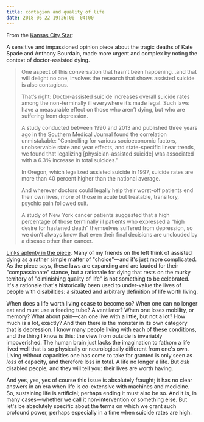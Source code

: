 ```yaml
---
title: contagion and quality of life
date: 2018-06-22 19:26:00 -04:00
---
```


From the [Kansas City Star](http://aplusa.org/courses/investigating-normal/):

A sensitive and impassioned opinion piece about the tragic deaths of Kate Spade and Anthony Bourdain, made more urgent and complex by noting the context of doctor-assisted dying. 

>One aspect of this conversation that hasn’t been happening...and that will delight no one, involves the research that shows assisted suicide is also contagious.
>
>That’s right: Doctor-assisted suicide increases overall suicide rates among the non-terminally ill everywhere it’s made legal. Such laws have a measurable effect on those who aren’t dying, but who are suffering from depression.
>
>A study conducted between 1990 and 2013 and published three years ago in the Southern Medical Journal found the correlation unmistakable: “Controlling for various socioeconomic factors, unobservable state and year effects, and state-specific linear trends, we found that legalizing [physician-assisted suicide] was associated with a 6.3% increase in total suicides.”
>
>In Oregon, which legalized assisted suicide in 1997, suicide rates are more than 40 percent higher than the national average.
>
>And wherever doctors could legally help their worst-off patients end their own lives, more of those in acute but treatable, transitory, psychic pain followed suit.
>
>A study of New York cancer patients suggested that a high percentage of those terminally ill patients who expressed a “high desire for hastened death” themselves suffered from depression, so we don’t always know that even their final decisions are unclouded by a disease other than cancer.

[Links aplenty in the piece](http://www.kansascity.com/opinion/opn-columns-blogs/melinda-henneberger/article213548244.html). Many of my friends on the left think of assisted dying as a rather simple matter of "choice"—and it's just more complicated. As the piece says, these laws are expanding and are lauded for their "compassionate" stance, but a rationale for dying that rests on the murky territory of "diminishing quality of life" is not something to be celebrated. It's a rationale that's historically been used to under-value the lives of people with disabilities: a situated and arbitrary definition of life worth living. 

When does a life worth living cease to become so? When one can no longer eat and must use a feeding tube? A ventilator? When one loses mobility, or memory? What about pain—can one live with a little, but not a lot? How much is a lot, exactly? And then there is the monster in its own category that is depression. I know many people living with each of these conditions, and the thing I know is this: the view from outside is invariably impoverished. The human brain just lacks the imagination to fathom a life lived well that is so physically or neurologically different from one's own. Living without capacities one has come to take for granted is only seen as *loss* of capacity, and therefore loss in total. A life no longer a life. But *ask* disabled people, and they will tell you: their lives are worth having. 

And yes, yes, yes of course this issue is absolutely fraught; it has no clear answers in an era when life is co-extensive with machines and medicine. So, sustaining life is artificial; perhaps ending it must also be so. And it is, in many cases—whether we call it non-intervention or something else. But let's be absolutely specific about the terms on which we grant such profound power, perhaps especially in a time when suicide rates are high. 


